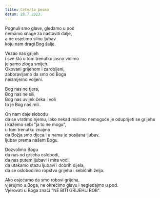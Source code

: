 ```yaml
---
title: Cetvrta pesma
datum: 28.7.2023.
---
```

<!--StartFragment-->

Pognuli smo glave, gledamo u pod\
nemamo snage za nastaviti dalje,\
a ne osjetimo silnu ljubav\
koju nam dragi Bog šalje.

Vezao nas grijeh\
i sve što u tom trenutku jasno vidimo\
je samo zloga smijeh.\
Okovani grijehom i zarobljeni,\
zaboravljamo da smo od Boga\
neizmjerno voljeni.

Bog nas ne tjera,\
Bog nas ne sili,\
Bog nas uvijek čeka i voli\
to je Bog naš mili.

On nam daje slobodu\
da se vratimo njemu, iako nekad mislimo nemoguće je oduprijeti se grijehu\
i kažemo sebi "ja to ne mogu",\
u tom trenutku znajmo\
da Božja smo djeca i u nama je posijana ljubav,\
ljubav prema našem Bogu.

Dozvolimo Bogu\
da nas od grijeha oslobodi,\
da nas putem ljubavi i mira vodi,\
da utakamo stazu ljubavi i dobrih dijela,\
da se oslobodimo ropstva grijeha i sebičnih želja.

Ako osjećamo da smo robovi grijeha,\
vjerujmo u Boga, ne okrećimo glavu i negledajmo u pod.\
Vjerovati u Boga znači "NE BITI GRIJEHU ROB".

<!--EndFragment-->